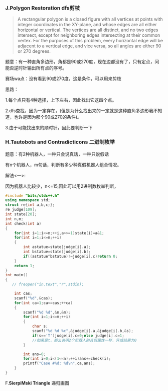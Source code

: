 ### J.Polygon Restoration dfs剪枝

> A rectangular polygon is a closed figure with all vertices at points  with integer coordinates in the XY-plane, and whose edges are all either horizontal or vertical. The vertices are all distinct, and no two edges intersect, except for neighboring edges intersecting at their common  vertex. For the purposes of this problem, every horizontal edge will be  adjacent to a vertical edge, and vice versa, so all angles are either 90 or 270 degrees.

题意：有一种直角多边形，角都是90或270度，现在边都没有了，只有定点，问能否逆时针输出所有点的序号。

赛场wa点：没有看到90或270度，这是条件，可以用来剪枝

思路：

1.每个点只有4种选择，上下左右，因此找出它这四个点。

2.dfs查找，因为一定存在，(但是为什么找出来的一定就是这种直角多边形我不知道，也许是因为那个90或270的条件)。

3.由于可能找出来的顺时针，因此要判断一下



### H.**Tautobots and Contradicticons** 二进制枚举

题意：有2种机器人，一种只会说真话，一种只说假话

有n个机器人，m句话，判断有多少种真假机器人组合情况。

解法<一>:

因为机器人比较少，n<=15,因此可以用2进制数枚举判断，

```c++
#include "bits/stdc++.h"
using namespace std;
struct re{int a,b,c;};
re judge[109];
int state[20];
int n,m;
int check(int a)
{
    for(int i=1;i<=n;++i,a>>=1)state[i]=a&1;
    for(int i=1;i<=m;++i)
    {
        int astatue=state[judge[i].a];
        int bstatue=state[judge[i].b];
        if((astatue^bstatue)!=judge[i].c)return 0;  
    }
    return 1;
}
int main()
{
   // freopen("in.text","r",stdin);

    int cas;
    scanf("%d",&cas);
    for(int ca=1;ca<=cas;++ca)
    {
        scanf("%d %d",&n,&m);
        for(int i=1;i<=m;++i)
        {
            char s;
            scanf("%d %d %c",&judge[i].a,&judge[i].b,&s);
            if(s=='T')judge[i].c=0;else judge[i].c=1;
            //如果是t，那么说明2个机器人的真假属性一样，异或结果为0
        }

        int ans=0;
        for(int i=0;i<(1<<n);++i)ans+=check(i);
        printf("Case #%d: %d\n",ca,ans);
    }
}
```

F.**SierpiMski Triangle** 递归画图



